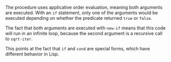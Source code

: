 The procedure uses applicative order evaluation, meaning both arguments are executed. With an `if` statement, only one of the arguments would be executed depending on whether the predicate returned `true` or `false`.

The fact that both arguments are executed with `new-if` means that this code will run in an infinite loop, because the second argument is a recursive call to `sqrt-iter`.

This points at the fact that `if` and `cond` are special forms, which have different behavior in Lisp.